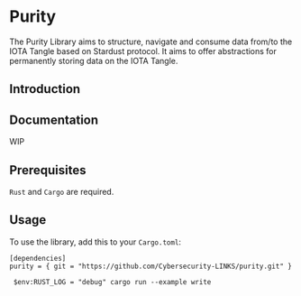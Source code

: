 # Purity

The Purity Library aims to structure, navigate and consume data from/to the IOTA Tangle based on Stardust protocol. It aims to offer abstractions for permanently storing data on the IOTA Tangle.

## Introduction

## Documentation

WIP

## Prerequisites

`Rust` and `Cargo` are required. 

## Usage

To use the library, add this to your `Cargo.toml`:

```
[dependencies]
purity = { git = "https://github.com/Cybersecurity-LINKS/purity.git" }
```

` $env:RUST_LOG = "debug" cargo run --example write`